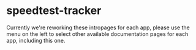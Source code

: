 # speedtest-tracker

Currently we're reworking these intropages for each app, please use the menu on the left to select other available documentation pages for each app, including this one.
